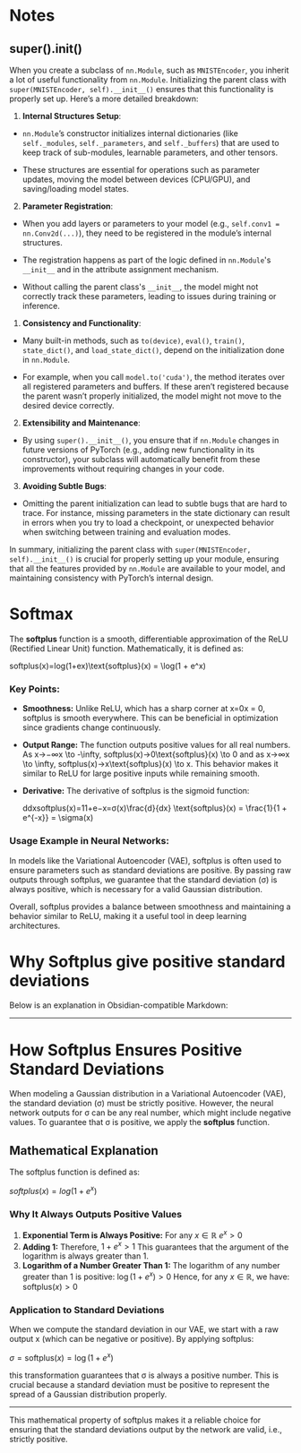 
# Notes

  

## super().__init__()

  

When you create a subclass of `nn.Module`, such as `MNISTEncoder`, you inherit a lot of useful functionality from `nn.Module`. Initializing the parent class with `super(MNISTEncoder, self).__init__()` ensures that this functionality is properly set up. Here’s a more detailed breakdown:

  

1. **Internal Structures Setup**:

- `nn.Module`’s constructor initializes internal dictionaries (like `self._modules`, `self._parameters`, and `self._buffers`) that are used to keep track of sub-modules, learnable parameters, and other tensors.

- These structures are essential for operations such as parameter updates, moving the model between devices (CPU/GPU), and saving/loading model states.

  

2. **Parameter Registration**:

- When you add layers or parameters to your model (e.g., `self.conv1 = nn.Conv2d(...)`), they need to be registered in the module’s internal structures.

- The registration happens as part of the logic defined in `nn.Module`'s `__init__` and in the attribute assignment mechanism.

- Without calling the parent class's `__init__`, the model might not correctly track these parameters, leading to issues during training or inference.

  

1. **Consistency and Functionality**:

- Many built-in methods, such as `to(device)`, `eval()`, `train()`, `state_dict()`, and `load_state_dict()`, depend on the initialization done in `nn.Module`.

- For example, when you call `model.to('cuda')`, the method iterates over all registered parameters and buffers. If these aren’t registered because the parent wasn’t properly initialized, the model might not move to the desired device correctly.

  

2. **Extensibility and Maintenance**:

- By using `super().__init__()`, you ensure that if `nn.Module` changes in future versions of PyTorch (e.g., adding new functionality in its constructor), your subclass will automatically benefit from these improvements without requiring changes in your code.

  

3. **Avoiding Subtle Bugs**:

- Omitting the parent initialization can lead to subtle bugs that are hard to trace. For instance, missing parameters in the state dictionary can result in errors when you try to load a checkpoint, or unexpected behavior when switching between training and evaluation modes.

  

In summary, initializing the parent class with `super(MNISTEncoder, self).__init__()` is crucial for properly setting up your module, ensuring that all the features provided by `nn.Module` are available to your model, and maintaining consistency with PyTorch’s internal design.


# Softmax

The **softplus** function is a smooth, differentiable approximation of the ReLU (Rectified Linear Unit) function. Mathematically, it is defined as:

softplus(x)=log⁡(1+ex)\text{softplus}(x) = \log(1 + e^x)

### Key Points:

- **Smoothness:** Unlike ReLU, which has a sharp corner at x=0x = 0, softplus is smooth everywhere. This can be beneficial in optimization since gradients change continuously.
    
- **Output Range:** The function outputs positive values for all real numbers. As x→−∞x \to -\infty, softplus(x)→0\text{softplus}(x) \to 0 and as x→∞x \to \infty, softplus(x)→x\text{softplus}(x) \to x. This behavior makes it similar to ReLU for large positive inputs while remaining smooth.
    
- **Derivative:** The derivative of softplus is the sigmoid function:
    
    ddxsoftplus(x)=11+e−x=σ(x)\frac{d}{dx} \text{softplus}(x) = \frac{1}{1 + e^{-x}} = \sigma(x)

### Usage Example in Neural Networks:

In models like the Variational Autoencoder (VAE), softplus is often used to ensure parameters such as standard deviations are positive. By passing raw outputs through softplus, we guarantee that the standard deviation (σ) is always positive, which is necessary for a valid Gaussian distribution.

Overall, softplus provides a balance between smoothness and maintaining a behavior similar to ReLU, making it a useful tool in deep learning architectures.


# Why Softplus give positive standard deviations

Below is an explanation in Obsidian-compatible Markdown:

---

# How Softplus Ensures Positive Standard Deviations

When modeling a Gaussian distribution in a Variational Autoencoder (VAE), the standard deviation (σ) must be strictly positive. However, the neural network outputs for σ can be any real number, which might include negative values. To guarantee that σ is positive, we apply the **softplus** function.

## Mathematical Explanation

The softplus function is defined as:

$softplus(x)=log⁡(1+e^x)$
### Why It Always Outputs Positive Values

1. **Exponential Term is Always Positive:**
    For any $x \in \mathbb{R}$
    $e^x > 0$
2. **Adding 1:**
    Therefore,
    $1 + e^x > 1$
    This guarantees that the argument of the logarithm is always greater than 1.
3. **Logarithm of a Number Greater Than 1:**
    The logarithm of any number greater than 1 is positive:
    $\log(1 + e^x) > 0$
    Hence, for any $x \in \mathbb{R}$, we have:
    $\text{softplus}(x) > 0$

### Application to Standard Deviations

When we compute the standard deviation in our VAE, we start with a raw output x (which can be negative or positive). By applying softplus:

$\sigma = \text{softplus}(x) = \log(1 + e^x)$

this transformation guarantees that σ is always a positive number. This is crucial because a standard deviation must be positive to represent the spread of a Gaussian distribution properly.

---

This mathematical property of softplus makes it a reliable choice for ensuring that the standard deviations output by the network are valid, i.e., strictly positive.

